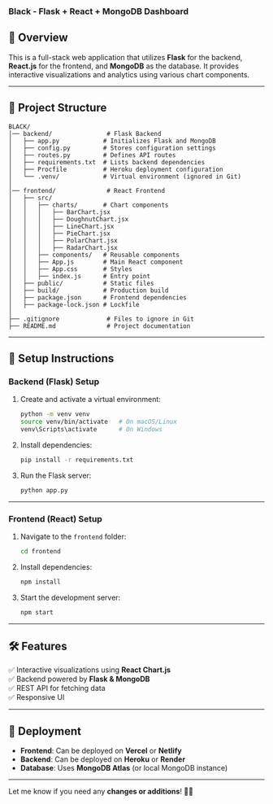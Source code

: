

### **Black - Flask + React + MongoDB Dashboard**  

## 🚀 Overview  
This is a full-stack web application that utilizes **Flask** for the backend, **React.js** for the frontend, and **MongoDB** as the database. It provides interactive visualizations and analytics using various chart components.  

---

## 📂 Project Structure  
```
BLACK/
│── backend/               # Flask Backend  
│   ├── app.py            # Initializes Flask and MongoDB  
│   ├── config.py         # Stores configuration settings  
│   ├── routes.py         # Defines API routes  
│   ├── requirements.txt  # Lists backend dependencies  
│   ├── Procfile          # Heroku deployment configuration  
│   └── .venv/            # Virtual environment (ignored in Git)  
│  
│── frontend/              # React Frontend  
│   ├── src/  
│   │   ├── charts/       # Chart components  
│   │   │   ├── BarChart.jsx  
│   │   │   ├── DoughnutChart.jsx  
│   │   │   ├── LineChart.jsx  
│   │   │   ├── PieChart.jsx  
│   │   │   ├── PolarChart.jsx  
│   │   │   ├── RadarChart.jsx  
│   │   ├── components/   # Reusable components  
│   │   ├── App.js        # Main React component  
│   │   ├── App.css       # Styles  
│   │   ├── index.js      # Entry point  
│   ├── public/           # Static files  
│   ├── build/            # Production build  
│   ├── package.json      # Frontend dependencies  
│   ├── package-lock.json # Lockfile  
│  
├── .gitignore             # Files to ignore in Git  
├── README.md              # Project documentation  
```

---

## 🔧 Setup Instructions  

### **Backend (Flask) Setup**  
1. Create and activate a virtual environment:  
   ```sh
   python -m venv venv
   source venv/bin/activate   # On macOS/Linux
   venv\Scripts\activate      # On Windows
   ```
2. Install dependencies:  
   ```sh
   pip install -r requirements.txt
   ```
3. Run the Flask server:  
   ```sh
   python app.py
   ```

---

### **Frontend (React) Setup**  
1. Navigate to the `frontend` folder:  
   ```sh
   cd frontend
   ```
2. Install dependencies:  
   ```sh
   npm install
   ```
3. Start the development server:  
   ```sh
   npm start
   ```

---

## 🛠️ Features  
✅ Interactive visualizations using **React Chart.js**  
✅ Backend powered by **Flask & MongoDB**  
✅ REST API for fetching data  
✅ Responsive UI  

---

## 📌 Deployment  
- **Frontend**: Can be deployed on **Vercel** or **Netlify**  
- **Backend**: Can be deployed on **Heroku** or **Render**  
- **Database**: Uses **MongoDB Atlas** (or local MongoDB instance)  

---

Let me know if you need any **changes or additions**! 🚀🔥
